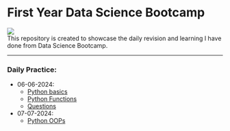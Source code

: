 # First Year Data Science Bootcamp
![](https://builtin.com/sites/www.builtin.com/files/styles/og/public/2024-03/Data%20Science%201600x800.jpg)<br>
This repository is created to showcase the daily revision and learning I have done from Data Science Bootcamp.
<br><hr>
### Daily Practice:
- 06-06-2024:
    - [Python basics](06-06-2024/Python_basics.py)
    - [Python Functions](06-06-2024/Python_functions.py)
    - [Questions](06-06-2024/Questions.py)
- 07-07-2024:
    - [Python OOPs](07-07-2024/Python_OOPs.py)
